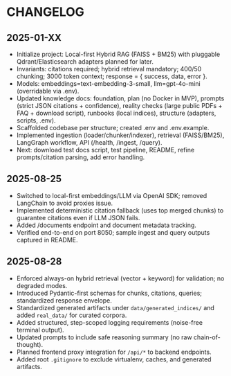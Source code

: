 # CHANGELOG

## 2025-01-XX
- Initialize project: Local-first Hybrid RAG (FAISS + BM25) with pluggable Qdrant/Elasticsearch adapters planned for later.
- Invariants: citations required; hybrid retrieval mandatory; 400/50 chunking; 3000 token context; response = { success, data, error }.
- Models: embeddings=text-embedding-3-small, llm=gpt-4o-mini (overridable via .env).
- Updated knowledge docs: foundation, plan (no Docker in MVP), prompts (strict JSON citations + confidence), reality checks (large public PDFs + FAQ + download script), runbooks (local indices), structure (adapters, scripts, .env).
- Scaffolded codebase per structure; created .env and .env.example.
- Implemented ingestion (loader/chunker/indexer), retrieval (FAISS/BM25), LangGraph workflow, API (/health, /ingest, /query).
- Next: download test docs script, test pipeline, README, refine prompts/citation parsing, add error handling.

## 2025-08-25
- Switched to local-first embeddings/LLM via OpenAI SDK; removed LangChain to avoid proxies issue.
- Implemented deterministic citation fallback (uses top merged chunks) to guarantee citations even if LLM JSON fails.
- Added /documents endpoint and document metadata tracking.
- Verified end-to-end on port 8050; sample ingest and query outputs captured in README.

## 2025-08-28
- Enforced always-on hybrid retrieval (vector + keyword) for validation; no degraded modes.
- Introduced Pydantic-first schemas for chunks, citations, queries; standardized response envelope.
- Standardized generated artifacts under `data/generated_indices/` and added `real_data/` for curated corpora.
- Added structured, step-scoped logging requirements (noise-free terminal output).
- Updated prompts to include safe reasoning summary (no raw chain-of-thought).
- Planned frontend proxy integration for `/api/*` to backend endpoints.
 - Added root `.gitignore` to exclude virtualenv, caches, and generated artifacts.
